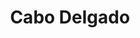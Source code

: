 ---
title: Cabo Delgado

description: '“Map of the Principal Islands of Cabo Delgado,” José Joaquim Lopes de Lima & Francisco Maria Bordalo, Ensaios sobre a Statística das Possessões Portuguezas… (Lisbon: Imprensa Nacional, 1844-62), vol. 4, end of the volume. Courtesy of the Stuart A. Rose Manuscript, Archives, & Rare Book Library, Emory University.'

image_path: /assets/images/gallery/Lima_Cabo-Delgado.jpg

index: 2
---